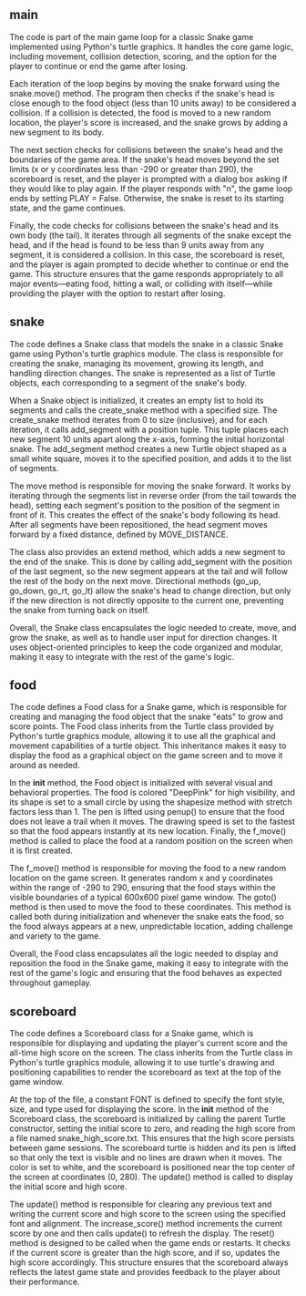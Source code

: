 ## main
The code is part of the main game loop for a classic Snake game implemented using Python's turtle graphics. It handles the core game logic, including movement, collision detection, scoring, and the option for the player to continue or end the game after losing.

Each iteration of the loop begins by moving the snake forward using the snake.move() method. The program then checks if the snake's head is close enough to the food object (less than 10 units away) to be considered a collision. If a collision is detected, the food is moved to a new random location, the player's score is increased, and the snake grows by adding a new segment to its body.

The next section checks for collisions between the snake's head and the boundaries of the game area. If the snake's head moves beyond the set limits (x or y coordinates less than -290 or greater than 290), the scoreboard is reset, and the player is prompted with a dialog box asking if they would like to play again. If the player responds with "n", the game loop ends by setting PLAY = False. Otherwise, the snake is reset to its starting state, and the game continues.

Finally, the code checks for collisions between the snake's head and its own body (the tail). It iterates through all segments of the snake except the head, and if the head is found to be less than 9 units away from any segment, it is considered a collision. In this case, the scoreboard is reset, and the player is again prompted to decide whether to continue or end the game. This structure ensures that the game responds appropriately to all major events—eating food, hitting a wall, or colliding with itself—while providing the player with the option to restart after losing.

## snake
The code defines a Snake class that models the snake in a classic Snake game using Python's turtle graphics module. The class is responsible for creating the snake, managing its movement, growing its length, and handling direction changes. The snake is represented as a list of Turtle objects, each corresponding to a segment of the snake's body.

When a Snake object is initialized, it creates an empty list to hold its segments and calls the create_snake method with a specified size. The create_snake method iterates from 0 to size (inclusive), and for each iteration, it calls add_segment with a position tuple. This tuple places each new segment 10 units apart along the x-axis, forming the initial horizontal snake. The add_segment method creates a new Turtle object shaped as a small white square, moves it to the specified position, and adds it to the list of segments.

The move method is responsible for moving the snake forward. It works by iterating through the segments list in reverse order (from the tail towards the head), setting each segment's position to the position of the segment in front of it. This creates the effect of the snake's body following its head. After all segments have been repositioned, the head segment moves forward by a fixed distance, defined by MOVE_DISTANCE.

The class also provides an extend method, which adds a new segment to the end of the snake. This is done by calling add_segment with the position of the last segment, so the new segment appears at the tail and will follow the rest of the body on the next move. Directional methods (go_up, go_down, go_rt, go_lt) allow the snake's head to change direction, but only if the new direction is not directly opposite to the current one, preventing the snake from turning back on itself.

Overall, the Snake class encapsulates the logic needed to create, move, and grow the snake, as well as to handle user input for direction changes. It uses object-oriented principles to keep the code organized and modular, making it easy to integrate with the rest of the game's logic.

## food
The code defines a Food class for a Snake game, which is responsible for creating and managing the food object that the snake "eats" to grow and score points. The Food class inherits from the Turtle class provided by Python's turtle graphics module, allowing it to use all the graphical and movement capabilities of a turtle object. This inheritance makes it easy to display the food as a graphical object on the game screen and to move it around as needed.

In the __init__ method, the Food object is initialized with several visual and behavioral properties. The food is colored "DeepPink" for high visibility, and its shape is set to a small circle by using the shapesize method with stretch factors less than 1. The pen is lifted using penup() to ensure that the food does not leave a trail when it moves. The drawing speed is set to the fastest so that the food appears instantly at its new location. Finally, the f_move() method is called to place the food at a random position on the screen when it is first created.

The f_move() method is responsible for moving the food to a new random location on the game screen. It generates random x and y coordinates within the range of -290 to 290, ensuring that the food stays within the visible boundaries of a typical 600x600 pixel game window. The goto() method is then used to move the food to these coordinates. This method is called both during initialization and whenever the snake eats the food, so the food always appears at a new, unpredictable location, adding challenge and variety to the game.

Overall, the Food class encapsulates all the logic needed to display and reposition the food in the Snake game, making it easy to integrate with the rest of the game's logic and ensuring that the food behaves as expected throughout gameplay.

## scoreboard
The code defines a Scoreboard class for a Snake game, which is responsible for displaying and updating the player's current score and the all-time high score on the screen. The class inherits from the Turtle class in Python's turtle graphics module, allowing it to use turtle's drawing and positioning capabilities to render the scoreboard as text at the top of the game window.

At the top of the file, a constant FONT is defined to specify the font style, size, and type used for displaying the score. In the __init__ method of the Scoreboard class, the scoreboard is initialized by calling the parent Turtle constructor, setting the initial score to zero, and reading the high score from a file named snake_high_score.txt. This ensures that the high score persists between game sessions. The scoreboard turtle is hidden and its pen is lifted so that only the text is visible and no lines are drawn when it moves. The color is set to white, and the scoreboard is positioned near the top center of the screen at coordinates (0, 280). The update() method is called to display the initial score and high score.

The update() method is responsible for clearing any previous text and writing the current score and high score to the screen using the specified font and alignment. The increase_score() method increments the current score by one and then calls update() to refresh the display. The reset() method is designed to be called when the game ends or restarts. It checks if the current score is greater than the high score, and if so, updates the high score accordingly. This structure ensures that the scoreboard always reflects the latest game state and provides feedback to the player about their performance.